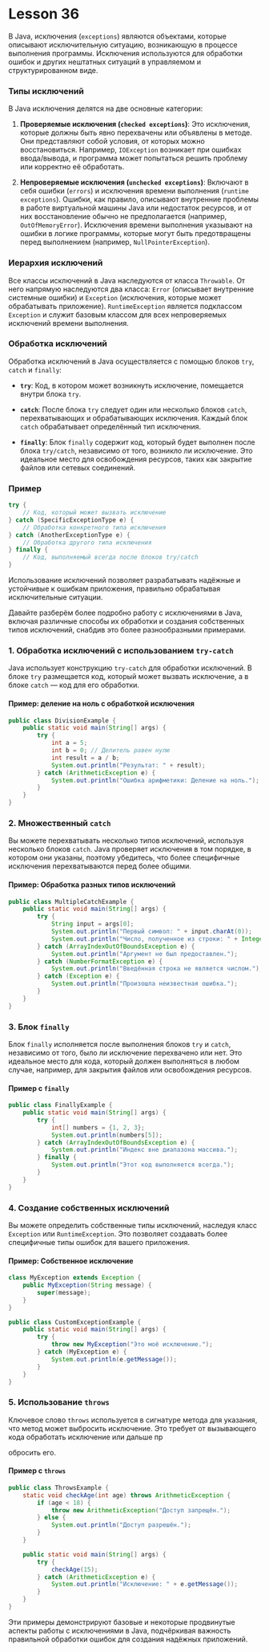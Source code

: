 # Lesson 36

В Java, исключения (`exceptions`) являются объектами, которые описывают исключительную ситуацию, возникающую в процессе выполнения программы. Исключения используются для обработки ошибок и других нештатных ситуаций в управляемом и структурированном виде.

### Типы исключений

В Java исключения делятся на две основные категории:

1. **Проверяемые исключения (`checked exceptions`)**: Это исключения, которые должны быть явно перехвачены или объявлены в методе. Они представляют собой условия, от которых можно восстановиться. Например, `IOException` возникает при ошибках ввода/вывода, и программа может попытаться решить проблему или корректно её обработать.

2. **Непроверяемые исключения (`unchecked exceptions`)**: Включают в себя ошибки (`errors`) и исключения времени выполнения (`runtime exceptions`). Ошибки, как правило, описывают внутренние проблемы в работе виртуальной машины Java или недостаток ресурсов, и от них восстановление обычно не предполагается (например, `OutOfMemoryError`). Исключения времени выполнения указывают на ошибки в логике программы, которые могут быть предотвращены перед выполнением (например, `NullPointerException`).

### Иерархия исключений

Все классы исключений в Java наследуются от класса `Throwable`. От него напрямую наследуются два класса: `Error` (описывает внутренние системные ошибки) и `Exception` (исключения, которые может обрабатывать приложение). `RuntimeException` является подклассом `Exception` и служит базовым классом для всех непроверяемых исключений времени выполнения.

### Обработка исключений

Обработка исключений в Java осуществляется с помощью блоков `try`, `catch` и `finally`:

- **`try`**: Код, в котором может возникнуть исключение, помещается внутри блока `try`.

- **`catch`**: После блока `try` следует один или несколько блоков `catch`, перехватывающих и обрабатывающих исключения. Каждый блок `catch` обрабатывает определённый тип исключения.

- **`finally`**: Блок `finally` содержит код, который будет выполнен после блока `try/catch`, независимо от того, возникло ли исключение. Это идеальное место для освобождения ресурсов, таких как закрытие файлов или сетевых соединений.

### Пример

```java
try {
    // Код, который может вызвать исключение
} catch (SpecificExceptionType e) {
    // Обработка конкретного типа исключения
} catch (AnotherExceptionType e) {
    // Обработка другого типа исключения
} finally {
    // Код, выполняемый всегда после блоков try/catch
}
```

Использование исключений позволяет разрабатывать надёжные и устойчивые к ошибкам приложения, правильно обрабатывая исключительные ситуации.

Давайте разберём более подробно работу с исключениями в Java, включая различные способы их обработки и создания собственных типов исключений, снабдив это более разнообразными примерами.

### 1. Обработка исключений с использованием `try-catch`

Java использует конструкцию `try-catch` для обработки исключений. В блоке `try` размещается код, который может вызвать исключение, а в блоке `catch` — код для его обработки.

#### Пример: деление на ноль с обработкой исключения

```java
public class DivisionExample {
    public static void main(String[] args) {
        try {
            int a = 5;
            int b = 0; // Делитель равен нулю
            int result = a / b;
            System.out.println("Результат: " + result);
        } catch (ArithmeticException e) {
            System.out.println("Ошибка арифметики: Деление на ноль.");
        }
    }
}
```

### 2. Множественный `catch`

Вы можете перехватывать несколько типов исключений, используя несколько блоков `catch`. Java проверяет исключения в том порядке, в котором они указаны, поэтому убедитесь, что более специфичные исключения перехватываются перед более общими.

#### Пример: Обработка разных типов исключений

```java
public class MultipleCatchExample {
    public static void main(String[] args) {
        try {
            String input = args[0];
            System.out.println("Первый символ: " + input.charAt(0));
            System.out.println("Число, полученное из строки: " + Integer.parseInt(input));
        } catch (ArrayIndexOutOfBoundsException e) {
            System.out.println("Аргумент не был предоставлен.");
        } catch (NumberFormatException e) {
            System.out.println("Введённая строка не является числом.");
        } catch (Exception e) {
            System.out.println("Произошла неизвестная ошибка.");
        }
    }
}
```

### 3. Блок `finally`

Блок `finally` исполняется после выполнения блоков `try` и `catch`, независимо от того, было ли исключение перехвачено или нет. Это идеальное место для кода, который должен выполняться в любом случае, например, для закрытия файлов или освобождения ресурсов.

#### Пример с `finally`

```java
public class FinallyExample {
    public static void main(String[] args) {
        try {
            int[] numbers = {1, 2, 3};
            System.out.println(numbers[5]);
        } catch (ArrayIndexOutOfBoundsException e) {
            System.out.println("Индекс вне диапазона массива.");
        } finally {
            System.out.println("Этот код выполняется всегда.");
        }
    }
}
```

### 4. Создание собственных исключений

Вы можете определить собственные типы исключений, наследуя класс `Exception` или `RuntimeException`. Это позволяет создавать более специфичные типы ошибок для вашего приложения.

#### Пример: Собственное исключение

```java
class MyException extends Exception {
    public MyException(String message) {
        super(message);
    }
}

public class CustomExceptionExample {
    public static void main(String[] args) {
        try {
            throw new MyException("Это моё исключение.");
        } catch (MyException e) {
            System.out.println(e.getMessage());
        }
    }
}
```

### 5. Использование `throws`

Ключевое слово `throws` используется в сигнатуре метода для указания, что метод может выбросить исключение. Это требует от вызывающего кода обработать исключение или дальше пр

обросить его.

#### Пример с `throws`

```java
public class ThrowsExample {
    static void checkAge(int age) throws ArithmeticException {
        if (age < 18) {
            throw new ArithmeticException("Доступ запрещён.");
        } else {
            System.out.println("Доступ разрешён.");
        }
    }

    public static void main(String[] args) {
        try {
            checkAge(15);
        } catch (ArithmeticException e) {
            System.out.println("Исключение: " + e.getMessage());
        }
    }
}
```

Эти примеры демонстрируют базовые и некоторые продвинутые аспекты работы с исключениями в Java, 
подчёркивая важность правильной обработки ошибок для создания надёжных приложений.